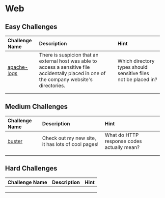 # Web

## Easy Challenges
| Challenge Name  | Description | Hint
|:-- | :-- | :---
| [apache-logs](apache-logs) | There is suspicion that an external host was able to access a sensitive file accidentally placed in one of the company website's directories. | Which directory types should sensitive files not be placed in?
|  |  | 
|  |  | 

## Medium Challenges
| Challenge Name  | Description | Hint
|:-- | :-- | :---
| [buster](buster) | Check out my new site, it has lots of cool pages! | What do HTTP response codes actually mean?
|  |  | 
|  |  | 


## Hard Challenges
| Challenge Name  | Description | Hint
|:-- | :-- | :---
|  |  | 
|  |  | 
|  |  | 
